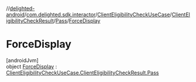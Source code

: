 //[delighted-android](../../../../../../index.md)/[com.delighted.sdk.interactor](../../../../index.md)/[ClientEligibilityCheckUseCase](../../../index.md)/[ClientEligibilityCheckResult](../../index.md)/[Pass](../index.md)/[ForceDisplay](index.md)

# ForceDisplay

[androidJvm]\
object [ForceDisplay](index.md) : [ClientEligibilityCheckUseCase.ClientEligibilityCheckResult.Pass](../index.md)
